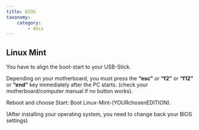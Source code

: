 ```yaml
---
title: BIOS
taxonomy:
    category:
        - docs
---
```


## Linux Mint

You have to align the boot-start to your USB-Stick.

Depending on your motherboard, you must press the __“esc”__ or __“f2”__ or __“f12”__ or __“end”__ key immediately after the PC starts.
(check your motherboard/computer manual if no button works).

Reboot and choose Start: Boot Linux-Mint-(YOURchosenEDITION).

(After installing your operating system, you need to change back your BIOS settings)